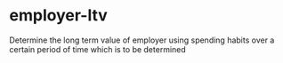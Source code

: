 # employer-ltv
Determine the long term value of employer using spending habits over a certain period of time which is to be determined
